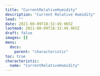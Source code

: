 ```yaml
---
title: "CurrentRelativeHumidity"
description: "Current Relative Humidity"
lead: ""
date: 2021-08-09T18:32:49.965Z
lastmod: 2021-08-09T18:32:49.965Z
draft: false
images: []
menu:
  docs:
    parent: "characteristic"
toc: true
characteristic:
  name: "CurrentRelativeHumidity"
---
```

